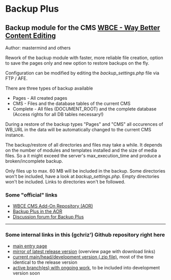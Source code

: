 # Backup Plus

## Backup module for the CMS [WBCE - Way Better Content Editing](https://www.wbce.org)

Author: mastermind and others

Rework of the backup module with faster, more reliable file creation,
option to save the pages only and new option to restore backups on the fly.

Configuration can be modified by editing the *backup_settings.php* file via FTP / AFE.

There are three types of backup available

  * Pages - All created pages
  * CMS - Files and the database tables of the current CMS
  * Complete - All files (DOCUMENT_ROOT) and the complete database
    (Access rights for all DB tables necessary!)

During a restore of the backup types "Pages" and "CMS" all occurences of WB_URL
in the data will be automatically changed to the current CMS instance.

The backup/restore of all directories and files may take a while.
It depends on the number of modules and templates installed and the size of media files.
So a it might exceed the server's max_execution_time and produce a broken/incomplete backup.

Only files up to max. 60 MB will be included in the backup.
Some directories won't be included, have a look at *backup_settings.php*.
Empty directories won't be included. Links to directories won't be followed.


### Some "official" links

* [WBCE CMS Add-On Repository (AOR)](https://addons.wbce.org)
* [Backup Plus in the AOR](https://addons.wbce.org/pages/addons.php?do=item&item=159)
* [Discussion forum for Backup Plus](https://forum.wbce.org/viewtopic.php?id=4374)

-----

### Some internal links in this (gchriz') Github repository right here

* [main entry page](https://github.com/gchriz/wbce-backup-plus)
* [mirror of latest release version](https://github.com/gchriz/wbce-backup-plus/releases/latest) (overview page with download links)
* [current main/head/development version (.zip file)](https://github.com/gchriz/wbce-backup-plus/archive/refs/heads/main.zip), most of the time identical to the release version
* [active branch(es) with ongoing work](https://github.com/gchriz/wbce-backup-plus/branches), to be included into development version soon
